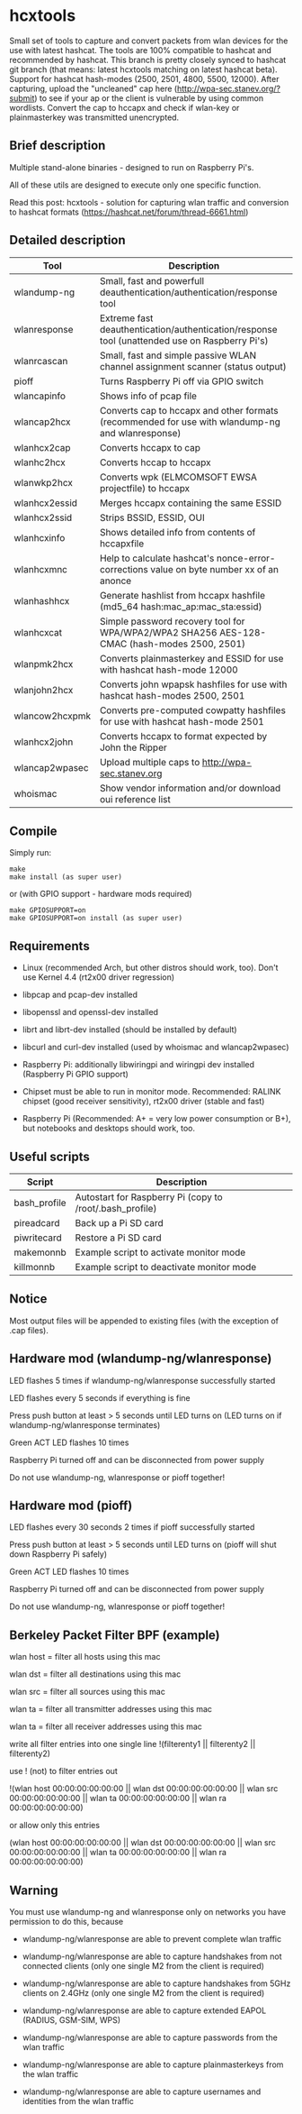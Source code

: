 hcxtools
==============

Small set of tools to capture and convert packets from wlan devices
for the use with latest hashcat. The tools are 100% compatible to hashcat
and recommended by hashcat. This branch is pretty closely synced to
hashcat git branch (that means: latest hcxtools matching on latest hashcat beta).
Support for hashcat hash-modes (2500, 2501, 4800, 5500, 12000).
After capturing, upload the "uncleaned" cap here
(http://wpa-sec.stanev.org/?submit) to see if your ap or the client is vulnerable
by using common wordlists. Convert the cap to hccapx and check if wlan-key
or plainmasterkey was transmitted unencrypted.


Brief description
--------------

Multiple stand-alone binaries - designed to run on Raspberry Pi's.

All of these utils are designed to execute only one specific function.

Read this post: hcxtools - solution for capturing wlan traffic and conversion to hashcat formats (https://hashcat.net/forum/thread-6661.html)


Detailed description
--------------

| Tool           | Description                                                                                            |
| -------------- | ------------------------------------------------------------------------------------------------------ |
| wlandump-ng    | Small, fast and powerfull deauthentication/authentication/response tool                                |
| wlanresponse   | Extreme fast deauthentication/authentication/response tool (unattended use on Raspberry Pi's)          |
| wlanrcascan    | Small, fast and simple passive WLAN channel assignment scanner (status output)                         |
| pioff          | Turns Raspberry Pi off via GPIO switch                                                                 |
| wlancapinfo    | Shows info of pcap file                                                                                |
| wlancap2hcx    | Converts cap to hccapx and other formats (recommended for use with wlandump-ng and wlanresponse)       |
| wlanhcx2cap    | Converts hccapx to cap                                                                                 |
| wlanhc2hcx     | Converts hccap to hccapx                                                                               |
| wlanwkp2hcx    | Converts wpk (ELMCOMSOFT EWSA projectfile) to hccapx                                                   |
| wlanhcx2essid  | Merges hccapx containing the same ESSID                                                                |
| wlanhcx2ssid   | Strips BSSID, ESSID, OUI                                                                               |
| wlanhcxinfo    | Shows detailed info from contents of hccapxfile                                                        |
| wlanhcxmnc     | Help to calculate hashcat's nonce-error-corrections value on byte number xx of an anonce               |
| wlanhashhcx    | Generate hashlist from hccapx hashfile (md5_64 hash:mac_ap:mac_sta:essid)                              |
| wlanhcxcat     | Simple password recovery tool for WPA/WPA2/WPA2 SHA256 AES-128-CMAC (hash-modes 2500, 2501)            |
| wlanpmk2hcx    | Converts plainmasterkey and ESSID for use with hashcat hash-mode 12000                                 |
| wlanjohn2hcx   | Converts john wpapsk hashfiles for use with hashcat hash-modes 2500, 2501                              |
| wlancow2hcxpmk | Converts pre-computed cowpatty hashfiles for use with hashcat hash-mode 2501                           |
| wlanhcx2john   | Converts hccapx to format expected by John the Ripper                                                  |
| wlancap2wpasec | Upload multiple caps to http://wpa-sec.stanev.org                                                      |
| whoismac       | Show vendor information and/or download oui reference list                                             |


Compile
--------------

Simply run:

```
make
make install (as super user)
```

or (with GPIO support - hardware mods required)

```
make GPIOSUPPORT=on
make GPIOSUPPORT=on install (as super user)
```


Requirements
--------------

* Linux (recommended Arch, but other distros should work, too). Don't use Kernel 4.4 (rt2x00 driver regression)

* libpcap and pcap-dev installed

* libopenssl and openssl-dev installed

* librt and librt-dev installed (should be installed by default)

* libcurl and curl-dev installed (used by whoismac and wlancap2wpasec)

* Raspberry Pi: additionally libwiringpi and wiringpi dev installed (Raspberry Pi GPIO support)

* Chipset must be able to run in monitor mode. Recommended: RALINK chipset (good receiver sensitivity), rt2x00 driver (stable and fast)

* Raspberry Pi (Recommended: A+ = very low power consumption or B+), but notebooks and desktops should work, too.


Useful scripts
--------------

| Script       | Description                                              |
| ------------ | -------------------------------------------------------- |
| bash_profile | Autostart for Raspberry Pi (copy to /root/.bash_profile) |
| pireadcard   | Back up a Pi SD card                                     |
| piwritecard  | Restore a Pi SD card                                     |
| makemonnb    | Example script to activate monitor mode                  |
| killmonnb    | Example script to deactivate monitor mode                |


Notice
--------------

Most output files will be appended to existing files (with the exception of .cap files).


Hardware mod (wlandump-ng/wlanresponse)
--------------

LED flashes 5 times if wlandump-ng/wlanresponse successfully started

LED flashes every 5 seconds if everything is fine

Press push button at least > 5 seconds until LED turns on (LED turns on if wlandump-ng/wlanresponse terminates)

Green ACT LED flashes 10 times

Raspberry Pi turned off and can be disconnected from power supply

Do not use wlandump-ng, wlanresponse or pioff together!


Hardware mod (pioff)
--------------

LED flashes every 30 seconds 2 times if pioff successfully started

Press push button at least > 5 seconds until LED turns on (pioff will shut down Raspberry Pi safely)

Green ACT LED flashes 10 times

Raspberry Pi turned off and can be disconnected from power supply

Do not use wlandump-ng, wlanresponse or pioff together!


Berkeley Packet Filter BPF (example)
--------------

wlan host = filter all hosts using this mac

wlan dst = filter all destinations using this mac

wlan src = filter all sources using this mac

wlan ta = filter all transmitter addresses using this mac

wlan ta = filter all receiver addresses using this mac

write all filter entries into one single line !(filterenty1 || filterenty2  || filterenty2)

use ! (not) to filter entries out

!(wlan host 00:00:00:00:00:00 || wlan dst 00:00:00:00:00:00 || wlan src 00:00:00:00:00:00 || wlan ta 00:00:00:00:00:00 || wlan ra 00:00:00:00:00:00)

or allow only this entries

(wlan host 00:00:00:00:00:00 || wlan dst 00:00:00:00:00:00 || wlan src 00:00:00:00:00:00 || wlan ta 00:00:00:00:00:00 || wlan ra 00:00:00:00:00:00)


Warning
--------------

You must use wlandump-ng and wlanresponse only on networks you have permission to do this, because

* wlandump-ng/wlanresponse are able to prevent complete wlan traffic

* wlandump-ng/wlanresponse are able to capture handshakes from not connected clients (only one single M2 from the client is required)

* wlandump-ng/wlanresponse are able to capture handshakes from 5GHz clients on 2.4GHz (only one single M2 from the client is required)

* wlandump-ng/wlanresponse are able to capture extended EAPOL (RADIUS, GSM-SIM, WPS)

* wlandump-ng/wlanresponse are able to capture passwords from the wlan traffic

* wlandump-ng/wlanresponse are able to capture plainmasterkeys from the wlan traffic

* wlandump-ng/wlanresponse are able to capture usernames and identities from the wlan traffic

